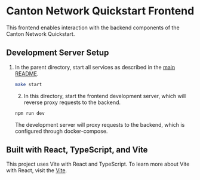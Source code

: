 # Canton Network Quickstart Frontend

This frontend enables interaction with the backend components of the Canton Network Quickstart.

## Development Server Setup

1. In the parent directory, start all services as described in the [main README](../README.md).

    ```sh
    make start
    ```
    
    2. In this directory, start the frontend development server, which will reverse proxy requests to the backend.
    
    ```sh
    npm run dev
    ```

    The development server will proxy requests to the backend, which is configured through docker-compose.

## Built with React, TypeScript, and Vite

This project uses Vite with React and TypeScript. To learn more about Vite with React, visit the [Vite](https://vitejs.dev/guide/).
